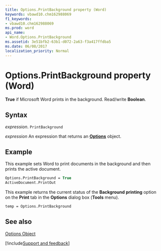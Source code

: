 ```yaml
---
title: Options.PrintBackground property (Word)
keywords: vbawd10.chm162988069
f1_keywords:
- vbawd10.chm162988069
ms.prod: word
api_name:
- Word.Options.PrintBackground
ms.assetid: 3e51bfb2-63b1-d072-2a63-f3a417ffdba5
ms.date: 06/08/2017
localization_priority: Normal
---
```



# Options.PrintBackground property (Word)

 **True** if Microsoft Word prints in the background. Read/write **Boolean**.


## Syntax

_expression_. `PrintBackground`

 _expression_ An expression that returns an **[Options](Word.Options.md)** object.


## Example

This example sets Word to print documents in the background and then prints the active document.


```vb
Options.PrintBackground = True 
ActiveDocument.PrintOut
```

This example returns the current status of the  **Background printing** option on the **Print** tab in the **Options** dialog box (**Tools** menu).




```vb
temp = Options.PrintBackground
```


## See also


[Options Object](Word.Options.md)

[!include[Support and feedback](~/includes/feedback-boilerplate.md)]